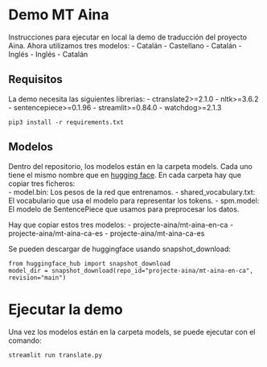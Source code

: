 # Demo MT Aina

Instrucciones para ejecutar en local la demo de traducción del proyecto Aina. Ahora utilizamos tres modelos:
    - Catalán - Castellano
    - Catalán - Inglés
    - Inglés - Catalán 


## Requisitos

La demo necesita las siguientes librerias:
    - ctranslate2>=2.1.0
    - nltk>=3.6.2
    - sentencepiece>=0.1.96
    - streamlit>=0.84.0
    - watchdog>=2.1.3 

```
pip3 install -r requirements.txt
```

## Modelos

Dentro del repositorio, los modelos están en la carpeta models. Cada uno tiene el mismo nombre que en [hugging face](ihttps://huggingface.co/projecte-aina). En cada carpeta hay que copiar tres ficheros:  
    - model.bin: Los pesos de la red que entrenamos.
    - shared_vocabulary.txt: El vocabulario que usa el modelo para representar los tokens.
    - spm.model: El modelo de SentencePiece que usamos para preprocesar los datos.

 Hay que copiar estos tres modelos:
    - projecte-aina/mt-aina-en-ca
    - projecte-aina/mt-aina-ca-es
    - projecte-aina/mt-aina-ca-es

Se pueden descargar de huggingface usando snapshot_download:

```
from huggingface_hub import snapshot_download
model_dir = snapshot_download(repo_id="projecte-aina/mt-aina-en-ca", revision="main")

```

# Ejecutar la demo

Una vez los modelos están en la carpeta models, se puede ejecutar con el comando:

```
streamlit run translate.py
```



